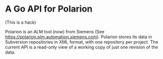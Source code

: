 # A Go API for Polarion

(This is a hack)

Polarion is an ALM tool (now) from Siemens (See https://polarion.plm.automation.siemens.com).
Polarion stores its data in Subversion repositories in XML format, with
one repository per project. The current API is a read-only view of a working copy
of just one revision of the data.
